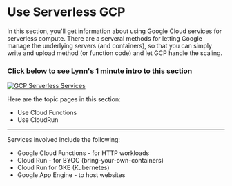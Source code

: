 # Use Serverless GCP


In this section, you'll get information about using Google Cloud services for serverless compute.  There are a serveral methods for letting Google manage the underlying servers (and containers), so that you can simply write and upload method (or function code) and let GCP handle the scaling.    

### Click below to see Lynn's 1 minute intro to this section  
[![GCP Serverless Services](http://img.youtube.com/vi/eyLWNwZtFHk/0.jpg)](http://www.youtube.com/watch?v=eyLWNwZtFHk "Intro to GCP Serverless Services")

Here are the topic pages in this section:

- Use Cloud Functions
- Use CloudRun
-----

Services involved include the following:
- Google Cloud Functions - for HTTP workloads
- Cloud Run - for BYOC (bring-your-own-containers)
- Cloud Run for GKE (Kubernetes)
- Google App Engine - to host websites